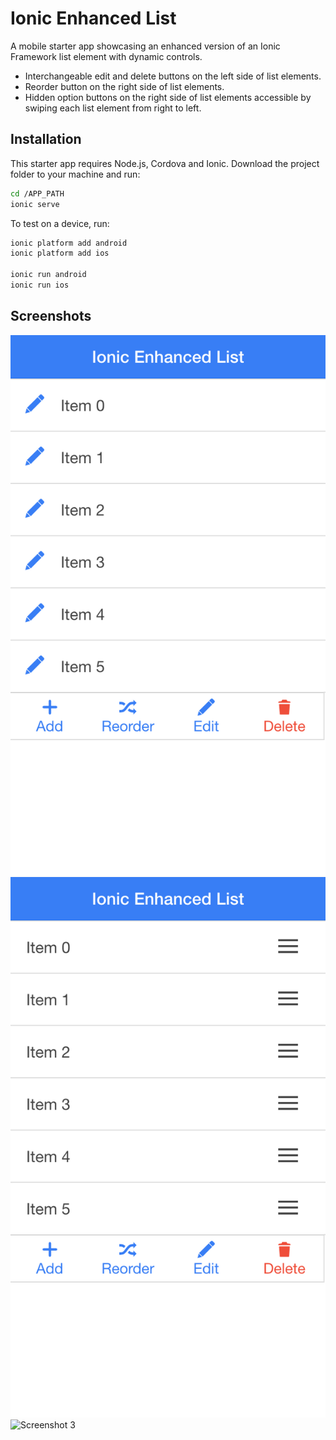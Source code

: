 # Ionic Enhanced List
A mobile starter app showcasing an enhanced version of an Ionic Framework list element with dynamic controls.
- Interchangeable  edit and delete buttons on the left side of list elements.
- Reorder button on the right side of list elements.
- Hidden option buttons on the right side of list elements accessible  by swiping each list element from right to left.

## Installation
This starter app requires Node.js, Cordova and Ionic. Download the project folder to your machine and run:
```bash
cd /APP_PATH
ionic serve
```
To test on a device, run:
```bash
ionic platform add android
ionic platform add ios

ionic run android
ionic run ios
```

## Screenshots
![Screenshot 1](https://github.com/AntonAI/Ionic-List-Enhanced/blob/master/images/image_1.png)
![Screenshot 2](https://github.com/AntonAI/Ionic-List-Enhanced/blob/master/images/image_3.png)
![Screenshot 3](https://github.com/AntonAI/Ionic-List-Enhanced/blob/master/images/image_4.png)
